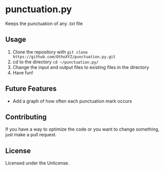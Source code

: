 # punctuation.py
Keeps the punctuation of any .txt file
## Usage
1. Clone the repository with `git clone https://github.com/OthoXYZ/punctuation.py.git`
2. cd to the directory `cd ~/punctuation.py/`
3. Change the input and output files to existing files in the directory
4. Have fun!

## Future Features
- Add a graph of how often each punctuation mark occurs

## Contributing
If you have a way to optimize the code or you want to change something, just make a pull request.

## License
Licensed under the Unlicense.
